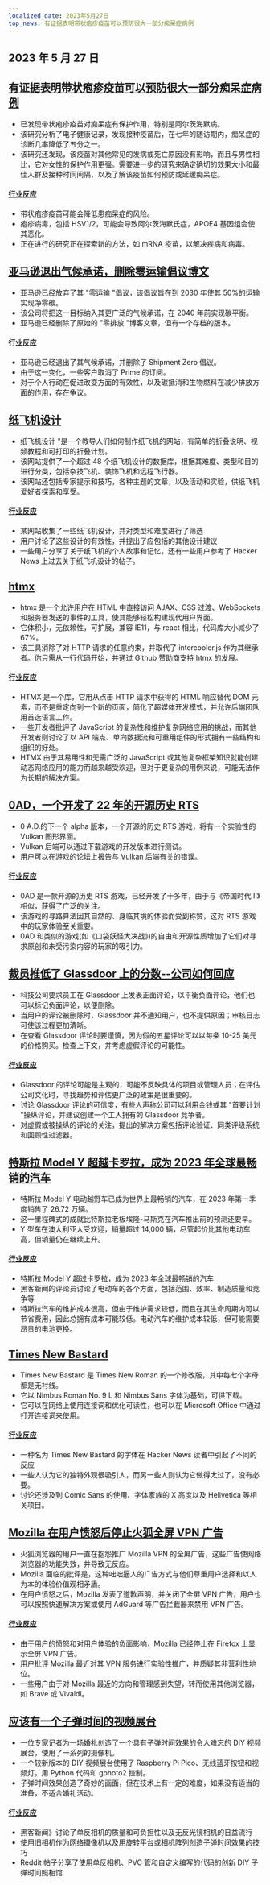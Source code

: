 ```yaml
---
localized_date: 2023年5月27日
top_news: 有证据表明带状疱疹疫苗可以预防很大一部分痴呆症病例
---
```


## 2023 年 5 月 27 日

## [有证据表明带状疱疹疫苗可以预防很大一部分痴呆症病例](https://twitter.com/PGeldsetzer1/status/1661776663074738176)

- 已发现带状疱疹疫苗对痴呆症有保护作用，特别是阿尔茨海默病。
- 该研究分析了电子健康记录，发现接种疫苗后，在七年的随访期内，痴呆症的诊断几率降低了五分之一。
- 该研究还发现，该疫苗对其他常见的发病或死亡原因没有影响，而且与男性相比，它对女性的保护作用更强。需要进一步的研究来确定确切的效果大小和最佳人群及接种时间间隔，以及了解该疫苗如何预防或延缓痴呆症。

#### [行业反应](http://news.ycombinator.com/item?id=36083620)

- 带状疱疹疫苗可能会降低患痴呆症的风险。
- 疱疹病毒，包括 HSV1/2，可能会导致阿尔茨海默氏症，APOE4 基因组会使其恶化。
- 正在进行的研究正在探索新的方法，如 mRNA 疫苗，以解决疾病和病毒。

## [亚马逊退出气候承诺，删除零运输倡议博文](https://www.businessinsider.com/amazon-shipment-zero-gives-up-most-important-part-climate-pledge-2023-5)

- 亚马逊已经放弃了其 "零运输 "倡议，该倡议旨在到 2030 年使其 50%的运输实现净零碳。
- 该公司将把这一目标纳入其更广泛的气候承诺，在 2040 年前实现碳平衡。
- 亚马逊已经删除了原始的 "零排放 "博客文章，但有一个存档的版本。

#### [行业反应](http://news.ycombinator.com/item?id=36078746)

- 亚马逊已经退出了其气候承诺，并删除了 Shipment Zero 倡议。
- 由于这一变化，一些客户取消了 Prime 的订阅。
- 对于个人行动在促进改变方面的有效性，以及碳抵消和生物燃料在减少排放方面的作用，存在争议。

## [纸飞机设计](https://www.foldnfly.com/#/1-1-1-1-1-1-1-1-2)

- 纸飞机设计 "是一个教导人们如何制作纸飞机的网站，有简单的折叠说明、视频教程和可打印的折叠计划。
- 该网站提供了一个超过 48 个纸飞机设计的数据库，根据其难度、类型和目的进行分类，包括杂技飞机、装饰飞机和远程飞行器。
- 该网站还包括专家提示和技巧，各种主题的文章，以及活动和实验，供纸飞机爱好者探索和享受。

#### [行业反应](http://news.ycombinator.com/item?id=36087442)

- 某网站收集了一些纸飞机设计，并对类型和难度进行了筛选
- 用户讨论了这些设计的有效性，并提出了应包括的其他设计建议
- 一些用户分享了关于纸飞机的个人故事和记忆，还有一些用户参考了 Hacker News 上过去关于纸飞机设计的帖子。

## [htmx](https://htmx.org/)

- htmx 是一个允许用户在 HTML 中直接访问 AJAX、CSS 过渡、WebSockets 和服务器发送的事件的工具，使其能够轻松构建现代用户界面。
- 它体积小，无依赖性，可扩展，兼容 IE11，与 react 相比，代码库大小减少了 67%。
- 该工具消除了对 HTTP 请求的任意约束，并取代了 intercooler.js 作为其继承者。你只需从一行代码开始，并通过 Github 赞助商支持 htmx 的发展。

#### [行业反应](http://news.ycombinator.com/item?id=36078709)

- HTMX 是一个库，它用从点击 HTTP 请求中获得的 HTML 响应替代 DOM 元素，而不是重定向到一个新的页面，简化了超媒体开发模式，并允许后端团队用首选语言工作。
- 一些开发者批评了 JavaScript 的复杂性和维护复杂网络应用的挑战，而其他开发者则讨论了以 API 端点、单向数据流和可重用组件的形式拥有一些结构和组织的好处。
- HTMX 由于其易用性和无需广泛的 JavaScript 或其他复杂框架知识就能创建动态网络应用的能力而越来越受欢迎，但对于更复杂的用例来说，可能无法作为长期的解决方案。

## [0AD，一个开发了 22 年的开源历史 RTS](https://play0ad.com/)

- 0 A.D.的下一个 alpha 版本，一个开源的历史 RTS 游戏，将有一个实验性的 Vulkan 图形界面。
- Vulkan 后端可以通过下载游戏的开发版本进行测试。
- 用户可以在游戏的论坛上报告与 Vulkan 后端有关的错误。

#### [行业反应](http://news.ycombinator.com/item?id=36088672)

- 0AD 是一款开源的历史 RTS 游戏，已经开发了十多年，由于与《帝国时代 II》相似，获得了广泛的关注。
- 该游戏的寻路算法因其自然的、身临其境的体验而受到称赞，这对 RTS 游戏中的玩家体验至关重要。
- 0AD 和类似的游戏(如《口袋妖怪大决战》)的自由和开源性质增加了它们对寻求原创和未受污染内容的玩家的吸引力。

## [裁员推低了 Glassdoor 上的分数--公司如何回应](https://newsletter.pragmaticengineer.com/p/layoffs-push-down-scores-on-glassdoor)

- 科技公司要求员工在 Glassdoor 上发表正面评论，以平衡负面评论，他们也可以标记负面评论，以便删除。
- 当用户的评论被删除时，Glassdoor 并不通知用户，也不提供原因；审核日志可使该过程更加清晰。
- 在查看 Glassdoor 评论时要谨慎，因为假的五星评论可以以每条 10-25 美元的价格购买。检查上下文，并考虑虚假评论的可能性。

#### [行业反应](http://news.ycombinator.com/item?id=36081655)

- Glassdoor 的评论可能是主观的，可能不反映具体的项目或管理人员；在评估公司文化时，寻找趋势和评估更广泛的政策是很重要的。
- 讨论 Glassdoor 评论的可信度，有些人声称公司可以利用金钱或其 "首要计划 "操纵评论，并建议创建一个工人拥有的 Glassdoor 竞争者。
- 对虚假或被操纵的评论的关注，提出的解决方案包括评论验证、同类评级系统和回顾性过滤器。

## [特斯拉 Model Y 超越卡罗拉，成为 2023 年全球最畅销的汽车](https://thedriven.io/2023/05/26/tesla-model-y-overtakes-corolla-to-be-worlds-best-selling-car-in-2023/)

- 特斯拉 Model Y 电动越野车已成为世界上最畅销的汽车，在 2023 年第一季度销售了 26.72 万辆。
- 这一里程碑式的成就比特斯拉老板埃隆-马斯克在汽车推出前的预测还要早。
- Y 型车在澳大利亚大受欢迎，销量超过 14,000 辆，尽管起价比其他电动车高，但销量仍在继续上升。

#### [行业反应](http://news.ycombinator.com/item?id=36079317)

- 特斯拉 Model Y 超过卡罗拉，成为 2023 年全球最畅销的汽车
- 黑客新闻的评论员讨论了电动车的各个方面，包括范围、效率、制造质量和竞争等
- 特斯拉汽车的维护成本很高，但由于维护需求较低，而且在其生命周期内可以节省费用，因此总拥有成本可能较低。电动汽车的维护成本较低，但可能需要昂贵的电池更换。

## [Times New Bastard](https://github.com/weiweihuanghuang/Times-New-Bastard)

- Times New Bastard 是 Times New Roman 的一个修改版，其中每七个字母都是无衬线。
- 它以 Nimbus Roman No. 9 L 和 Nimbus Sans 字体为基础，可供下载。
- 它可以在网络上使用连接词和优化可读性，也可以在 Microsoft Office 中通过打开连接词来使用。

#### [行业反应](http://news.ycombinator.com/item?id=36088783)

- 一种名为 Times New Bastard 的字体在 Hacker News 读者中引起了不同的反应
- 一些人认为它的独特外观很吸引人，而另一些人则认为它做得太过了，没有必要。
- 讨论还涉及到 Comic Sans 的使用、字体家族的 X 高度以及 Hellvetica 等相关项目。

## [Mozilla 在用户愤怒后停止火狐全屏 VPN 广告](https://www.bleepingcomputer.com/news/security/mozilla-stops-firefox-fullscreen-vpn-ads-after-user-outrage/)

- 火狐浏览器的用户一直在抱怨推广 Mozilla VPN 的全屏广告，这些广告使网络浏览器的功能失效，并导致无反应。
- Mozilla 面临的批评是，这种咄咄逼人的广告方式与他们尊重用户选择和以人为本的体验价值观相矛盾。
- 在用户愤怒之后，Mozilla 发表了道歉声明，并关闭了全屏 VPN 广告，用户也可以按照快速解决方案或使用 AdGuard 等广告拦截器来禁用 VPN 广告。

#### [行业反应](http://news.ycombinator.com/item?id=36085642)

- 由于用户的愤怒和对用户体验的负面影响，Mozilla 已经停止在 Firefox 上显示全屏 VPN 广告。
- 用户批评 Mozilla 最近对其 VPN 服务进行实验性推广，并质疑其非营利性地位。
- 一些用户由于对 Mozilla 最近的方向和管理感到失望，转而使用其他浏览器，如 Brave 或 Vivaldi。

## [应该有一个子弹时间的视频展台](https://there.oughta.be/a/bullet-time-video-booth)

- 一位专家记者为一场婚礼创造了一个具有子弹时间效果的令人难忘的 DIY 视频展台，使用了一系列的摄像机。
- 一个较新版本的 DIY 视频展台使用了 Raspberry Pi Pico、无线蓝牙按钮和视频灯，用 Python 代码和 gphoto2 控制。
- 子弹时间效果创造了奇妙的画面，但在技术上有一定的难度，如果没有适当的准备，不适合婚礼活动。

#### [行业反应](http://news.ycombinator.com/item?id=36087252)

- 黑客新闻》讨论了单反相机的质量和可负担性以及无反光镜相机的日益流行
- 使用旧相机作为网络摄像机以及用旋转平台或相机阵列创造子弹时间效果的技巧
- Reddit 帖子分享了使用单反相机、PVC 管和自定义编写的代码的创新 DIY 子弹时间照相馆
